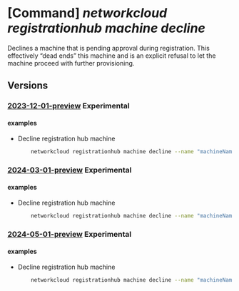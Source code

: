 # [Command] _networkcloud registrationhub machine decline_

Declines a machine that is pending approval during registration. This effectively “dead ends” this machine and is an explicit refusal to let the machine proceed with further provisioning.

## Versions

### [2023-12-01-preview](/Resources/mgmt-plane/L3N1YnNjcmlwdGlvbnMve30vcmVzb3VyY2Vncm91cHMve30vcHJvdmlkZXJzL21pY3Jvc29mdC5uZXR3b3JrY2xvdWQvcmVnaXN0cmF0aW9uaHVicy97fS9tYWNoaW5lcy97fS9kZWNsaW5l/2023-12-01-preview.xml) **Experimental**

<!-- mgmt-plane /subscriptions/{}/resourcegroups/{}/providers/microsoft.networkcloud/registrationhubs/{}/machines/{}/decline 2023-12-01-preview -->

#### examples

- Decline registration hub machine
    ```bash
        networkcloud registrationhub machine decline --name "machineName" --registration-hub-name "registrationHubName" --resource-group "resourceGroupName"
    ```

### [2024-03-01-preview](/Resources/mgmt-plane/L3N1YnNjcmlwdGlvbnMve30vcmVzb3VyY2Vncm91cHMve30vcHJvdmlkZXJzL21pY3Jvc29mdC5uZXR3b3JrY2xvdWQvcmVnaXN0cmF0aW9uaHVicy97fS9tYWNoaW5lcy97fS9kZWNsaW5l/2024-03-01-preview.xml) **Experimental**

<!-- mgmt-plane /subscriptions/{}/resourcegroups/{}/providers/microsoft.networkcloud/registrationhubs/{}/machines/{}/decline 2024-03-01-preview -->

#### examples

- Decline registration hub machine
    ```bash
        networkcloud registrationhub machine decline --name "machineName" --registration-hub-name "registrationHubName" --resource-group "resourceGroupName"
    ```

### [2024-05-01-preview](/Resources/mgmt-plane/L3N1YnNjcmlwdGlvbnMve30vcmVzb3VyY2Vncm91cHMve30vcHJvdmlkZXJzL21pY3Jvc29mdC5uZXR3b3JrY2xvdWQvcmVnaXN0cmF0aW9uaHVicy97fS9tYWNoaW5lcy97fS9kZWNsaW5l/2024-05-01-preview.xml) **Experimental**

<!-- mgmt-plane /subscriptions/{}/resourcegroups/{}/providers/microsoft.networkcloud/registrationhubs/{}/machines/{}/decline 2024-05-01-preview -->

#### examples

- Decline registration hub machine
    ```bash
        networkcloud registrationhub machine decline --name "machineName" --registration-hub-name "registrationHubName" --resource-group "resourceGroupName"
    ```
